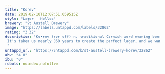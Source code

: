 ```yaml
---
title: "Korev"
date: 2019-02-10T12:07:51.059515Z
style: "Lager - Helles"
brewery: "St Austell Brewery"
image: "https://labels.untappd.com/labels/32862"
rating: "3.32"
description: "Ko•rev (cor-eff) n. traditional Cornish word meaning beer. It's taken us nearly 160 years to create the perfect lager, and we wanted to make sure it was uniquely Cornish. Crafted at our brewery in St Austell, we've used the finest lager malt from barley grown right here in Cornwall. Korev has a wonderful pale colour and a clean, crisp taste, bottled in amber glass to protect the freshness. We think you'll agree it's been worth the wait. "
untappd_url: "https://untappd.com/b/st-austell-brewery-korev/32862"
abv: "4.8"
ibu: "0"
robots: noindex,nofollow
---
```

